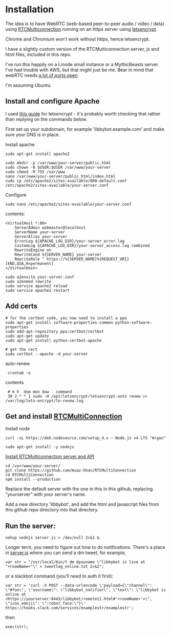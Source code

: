 # Installation

The idea is to have WebRTC (web-based peer-to-peer audio / video / data) using 
[RTCMulticonnection](http://www.rtcmulticonnection.org) running on an https server 
using [letsencrypt](https://letsencrypt.org).

Chrome and Chromium won’t work without https, hence letsencrypt.

I have a slightly custom version of the RTCMulticonnection server, js and html files, included in this repo.

I've run this happily on a Linode small instance or a MythicBeasts server. I've had trouble with AWS, but that might just be me. Bear in mind that webRTC needs [a lot of ports open](https://www.quora.com/What-ports-does-WebRTC-use?share=1).

I'm assuming Ubuntu.

## Install and configure Apache 

I used [this guide](https://www.digitalocean.com/community/tutorials/how-to-secure-apache-with-let-s-encrypt-on-ubuntu-16-04) for letsencrypt - it's probably worth checking that rather than replying on the commands below.

First set up your subdomain, for example 'libbybot.example.com' and make sure your DNS is in place. 

Install apache

    sudo apt-get install apache2

    sudo mkdir -p /var/www/your-server/public_html
    sudo chown -R $USER:$USER /var/www/your-server
    sudo chmod -R 755 /var/www
    nano /var/www/your-server/public_html/index.html
    sudo cp /etc/apache2/sites-available/000-default.conf /etc/apache2/sites-available/your-server.conf

Configure

    sudo nano /etc/apache2/sites-available/your-server.conf

contents:

    <VirtualHost *:80>     
        ServerAdmin webmaster@localhost
        ServerName your-server
        ServerAlias your-server
        ErrorLog ${APACHE_LOG_DIR}/your-server_error.log
        CustomLog ${APACHE_LOG_DIR}/your-server_access.log combined
        RewriteEngine on
        RewriteCond %{SERVER_NAME} your-server
        RewriteRule ^ https://%{SERVER_NAME}%{REQUEST_URI} [END,QSA,R=permanent]
    </VirtualHost>

    sudo a2ensite your-server.conf
    sudo a2enmod rewrite
    sudo service apache2 reload
    sudo service apache2 restart

## Add certs

    # for the certbot code, you now need to install a ppa
    sudo apt-get install software-properties-common python-software-properties
    sudo add-apt-repository ppa:certbot/certbot
    sudo apt-get update
    sudo apt-get install python-certbot-apache
    
    # get the cert  
    sudo certbot --apache -d your-server

auto-renew

     crontab -e

contents

     # m h  dom mon dow   command
     30 2 * * 1 sudo -H /opt/letsencrypt/letsencrypt-auto renew >> /var/log/lets-encrypt/le-renew.log


## Get and install [RTCMultiConnection](http://www.rtcmulticonnection.org)

Install node

    curl -sL https://deb.nodesource.com/setup_4.x — Node.js v4 LTS "Argon"

    sudo apt-get install -y nodejs

[Install RTCMulticonnection server and API](https://github.com/muaz-khan/RTCMultiConnection/blob/master/docs/installation-guide.md)

    cd /var/www/your-server/
    git clone https://github.com/muaz-khan/RTCMultiConnection
    cd RTCMultiConnection
    npm install --production

Replace the default server with the one in this in this github, replacing "yourserver" with your server's name.

Add a new directory 'libbybot', and add the html and javascript files from 
this github repo directory into that directory.

## Run the server:

    nohup nodejs server.js > /dev/null 2>&1 &

Longer term, you need to figure out how to do notifications. There's a 
place in [server.js](/../server/server.js) where you can send a dm tweet,
for example, 

    var str = "/usr/local/bin/t dm @youname \"libbybot is live at "+roomName+"\" > tweetlog_online.txt 2>&1";

or a slackbot command (you'll need to auth it first):

    var str = 'curl -X POST --data-urlencode \'payload={\"channel\": \"#foo\", \"username\": \"libbybot_notifier\", \"text\": \"libbybot is online at <https://yourserver:8443/libbybot/remote11.html#'+roomName+'>\", \"icon_emoji\": \":robot_face:\"}\' https://hooks.slack.com/services/examplestr/examplestr';
    
then

    exec(str);
    
